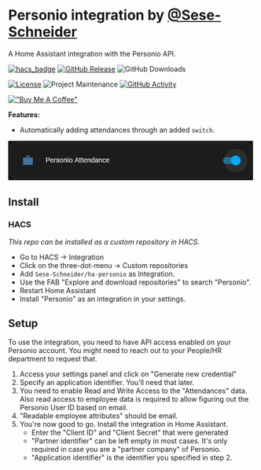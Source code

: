 # Personio integration by [@Sese-Schneider](https://www.github.com/Sese-Schneider)

A Home Assistant integration with the Personio API.


[![hacs_badge](https://img.shields.io/badge/HACS-Custom-41BDF5.svg?style=for-the-badge)](https://github.com/hacs/integration)
[![GitHub Release][releases-shield]][releases]
![GitHub Downloads][downloads-shield]

[![License][license-shield]](LICENSE)
![Project Maintenance][maintenance-shield]
[![GitHub Activity][commits-shield]][commits]


[!["Buy Me A Coffee"](https://buymeacoffee.com/assets/img/custom_images/orange_img.png)](https://buymeacoffee.com/seseschneider)

**Features:**

- Automatically adding attendances through an added `switch`.

![](.github/assets/attendance.png)

## Install

### HACS

*This repo can be installed as a custom repository in HACS.*

* Go to HACS → Integration
* Click on the three-dot-menu → Custom repositories
* Add `Sese-Schneider/ha-personio` as Integration.
* Use the FAB "Explore and download repositories" to search "Personio".
* Restart Home Assistant
* Install "Personio" as an integration in your settings.


## Setup

To use the integration, you need to have API access enabled on your Personio account. You might need to reach out to your People/HR department to request that.

1. Access your settings panel and click on "Generate new credential"
2. Specify an application identifier. You'll need that later.
3. You need to enable Read and Write Access to the "Attendances" data. Also read access to employee data is required to allow figuring out the Personio User ID based on email.
4. "Readable employee attributes" should be email.
5. You're now good to go. Install the integration in Home Assistant.
   - Enter the "Client ID" and "Client Secret" that were generated
   - "Partner identifier" can be left empty in most cases. It's only required in case you are a "partner company" of Personio.
   - "Application identifier" is the identifier you specified in step 2.

[commits-shield]: https://img.shields.io/github/commit-activity/y/Sese-Schneider/ha-personio.svg?style=for-the-badge
[commits]: https://github.com/Sese-Schneider/ha-personio/commits/master
[downloads-shield]: https://img.shields.io/github/downloads/Sese-Schneider/ha-personio/total.svg?style=for-the-badge
[license-shield]: https://img.shields.io/github/license/Sese-Schneider/ha-personio.svg?style=for-the-badge
[maintenance-shield]: https://img.shields.io/maintenance/yes/2023.svg?style=for-the-badge
[releases-shield]: https://img.shields.io/github/release/Sese-Schneider/ha-personio.svg?style=for-the-badge
[releases]: https://github.com/Sese-Schneider/ha-personio/releases
